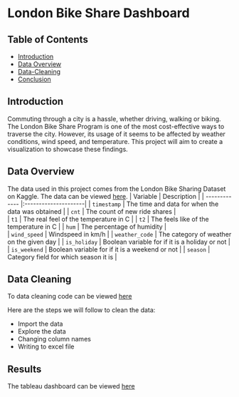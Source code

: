 # London Bike Share Dashboard

## Table of Contents
* [Introduction](#introduction)
* [Data Overview](#data-overview)
* [Data-Cleaning](#data-cleaning)
* [Conclusion](#conclusion)

## Introduction

Commuting through a city is a hassle, whether driving, walking or biking. The London Bike Share Program is one of the most cost-effective ways to traverse the city. However, its usage of it seems to be affected by weather conditions, wind speed, and temperature. This project will aim to create a visualization to showcase these findings.

## Data Overview

The data used in this project comes from the London Bike Sharing Dataset on Kaggle. The data can be viewed [here](https://www.kaggle.com/datasets/hmavrodiev/london-bike-sharing-dataset/data).
| Variable      | Description           | 
| ------------- |:---------------------| 
| `timestamp`     | The time and data for when the data was obtained    |
| `cnt`     | The count of new ride shares      |   
| `t1` | The real feel of the temperature in C                                       |
| `t2`     | The feels like of the temperature in C   |
| `hum`     | The percentage of humidity      |   
| `wind_speed` | Windspeed in km/h                                   |
| `weather_code`     | The category of weather on the given day   |
| `is_holiday`     | Boolean variable for if it is a holiday or not      |   
| `is_weekend` | Boolean variable for if it is a weekend or not                           |
| `season` | Category field for which season it is                         |

## Data Cleaning

To data cleaning code can be viewed [here](https://github.com/jidafan/London-Bike/blob/main/datacleaning.ipynb)

Here are the steps we will follow to clean the data:

* Import the data
* Explore the data
* Changing column names
* Writing to excel file

## Results

The tableau dashboard can be viewed [here](https://public.tableau.com/app/profile/scott.duong8287/viz/LondonBikeShare_16994113330510/Dashboard1)

